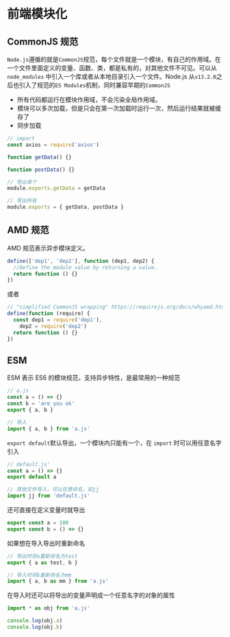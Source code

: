 # 前端模块化

## CommonJS 规范

`Node.js`遵循的就是`CommonJS`规范，每个文件就是一个模块，有自己的作用域。在一个文件里面定义的变量、函数、类，都是私有的，对其他文件不可见。可以从 `node_modules` 中引入一个库或者从本地目录引入一个文件。Node.js 从`v13.2.0`之后也引入了规范的`ES Modules`机制，同时兼容早期的`CommonJS`

- 所有代码都运行在模块作用域，不会污染全局作用域。
- 模块可以多次加载，但是只会在第一次加载时运行一次，然后运行结果就被缓存了
- 同步加载

```js
// import
const axios = require('axios')

function getData() {}

function postData() {}

// 导出单个
module.exports.getData = getData

// 导出所有
module.exports = { getData, postData }
```

## AMD 规范

AMD 规范表示异步模块定义。

```js
define(['dep1', 'dep2'], function (dep1, dep2) {
  //Define the module value by returning a value.
  return function () {}
})
```

或者

```js
// "simplified CommonJS wrapping" https://requirejs.org/docs/whyamd.html
define(function (require) {
  const dep1 = require('dep1'),
    dep2 = require('dep2')
  return function () {}
})
```

## ESM

ESM 表示 ES6 的模块规范，支持异步特性，是最常用的一种规范

```js
// a.js
const a = () => {}
const b = 'are you ok'
export { a, b }

// 导入
import { a, b } from 'a.js'
```

`export default`默认导出，一个模块内只能有一个，在 `import` 时可以用任意名字引入

```js
// default.js'
const a = () => {}
export default a

// 其他文件导入，可以任意命名，如jj
import jj from 'default.js'
```

还可直接在定义变量时就导出

```js
export const a = 100
export const b = () => {}
```

如果想在导入导出时重新命名

```js
// 导出时将a重新命名为test
export { a as test, b }

// 导入时将b重新命名为mm
import { a, b as mm } from 'a.js'
```

在导入时还可以将导出的变量声明成一个任意名字的对象的属性

```js
import * as obj from 'a.js'

console.log(obj.a)
console.log(obj.b)
```
